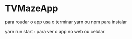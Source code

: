 # TVMazeApp

para roudar o app usa  o terminar 
 yarn  ou npm  para instalar  

 yarn run start    : para ver o app   no web ou celular 
